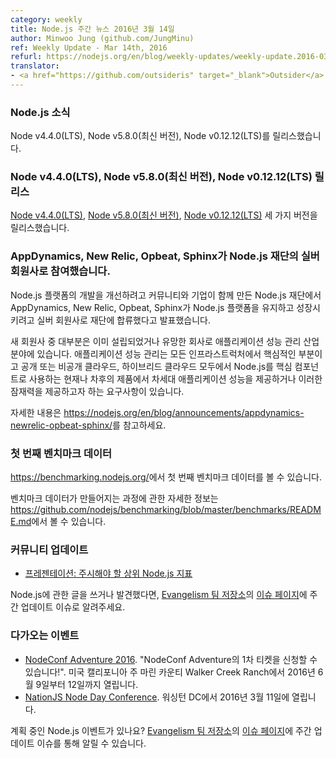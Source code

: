 ```yaml
---
category: weekly
title: Node.js 주간 뉴스 2016년 3월 14일
author: Minwoo Jung (github.com/JungMinu)
ref: Weekly Update - Mar 14th, 2016
refurl: https://nodejs.org/en/blog/weekly-updates/weekly-update.2016-03-14/
translator:
- <a href="https://github.com/outsideris" target="_blank">Outsider</a>
---
```


<!--
### Node.js News
Node Node v4.4.0 (LTS), Node v5.8.0 (Current) and Node v0.12.12 (LTS) are released.
-->

### Node.js 소식
Node v4.4.0(LTS), Node v5.8.0(최신 버전), Node v0.12.12(LTS)를 릴리스했습니다.

<!--
### Node Node v4.4.0 (LTS), Node v5.8.0 (Current) and Node v0.12.12 (LTS) Releases

We have three releases: [Node v4.4.0 (LTS)](https://nodejs.org/en/blog/release/v4.4.0/), [Node v5.8.0 (Current)](https://nodejs.org/en/blog/release/v5.8.0/) and [Node v0.12.12 (LTS)](https://nodejs.org/en/blog/release/v0.12.12/). Complete changelog from previous releases can be found [on GitHub](https://github.com/nodejs/node/blob/master/CHANGELOG.md).
-->

### Node v4.4.0(LTS), Node v5.8.0(최신 버전), Node v0.12.12(LTS) 릴리스

[Node v4.4.0(LTS)](https://nodejs.github.io/nodejs-ko/articles/2016/03/09/release-v4.4.0/),
[Node v5.8.0(최신 버전)](https://nodejs.github.io/nodejs-ko/articles/2016/03/09/release-v5.8.0/),
[Node v0.12.12(LTS)](https://nodejs.org/en/blog/release/v0.12.12/) 세 가지 버전을
릴리스했습니다.

<!--
### AppDynamics, New Relic, Opbeat and Sphinx Join the Node.js Foundation as Silver Members

The Node.js Foundation, a community-led and industry-backed consortium to advance the development of the Node.js platform, announced AppDynamics, New Relic, Opbeat and Sphinx are joining the Foundation as Silver Members to continue to sustain and grow the Node.js platform.

Many of the new members are within the application performance management industry, both established and up-and-coming vendors. Application performance management is an essential part of any infrastructure and there is a need across public, private and hybrid clouds to ensure that current and future products offer next-generation application performance with Node.js as a core component to the stability and potential of these offerings.

See https://nodejs.org/en/blog/announcements/appdynamics-newrelic-opbeat-sphinx/ for more information.
-->

### AppDynamics, New Relic, Opbeat, Sphinx가 Node.js 재단의 실버 회원사로 참여했습니다.

Node.js 플랫폼의 개발을 개선하려고 커뮤니티와 기업이 함께 만든 Node.js 재단에서 AppDynamics, New Relic, Opbeat, Sphinx가 Node.js 플랫폼을 유지하고 성장시키려고 실버 회원사로 재단에 합류했다고 발표했습니다.

새 회원사 중 대부분은 이미 설립되었거나 유망한 회사로 애플리케이션 성능 관리 산업 분야에 있습니다.
애플리케이션 성능 관리는 모든 인프라스트럭처에서 핵심적인 부분이고 공개 또는 비공개 클라우드, 하이브리드
클라우드 모두에서 Node.js를 핵심 컴포넌트로 사용하는 현재나 차후의 제품에서 차세대 애플리케이션
성능을 제공하거나 이러한 잠재력을 제공하고자 하는 요구사항이 있습니다.

자세한 내용은
<https://nodejs.org/en/blog/announcements/appdynamics-newrelic-opbeat-sphinx/>를
참고하세요.

<!--
### Initial benchmark data

Initial benchmark data is now available here: https://benchmarking.nodejs.org/.

For more information on the process of how these are generated check out: https://github.com/nodejs/benchmarking/blob/master/benchmarks/README.md
-->

### 첫 번째 벤치마크 데이터

<https://benchmarking.nodejs.org/>에서 첫 번째 벤치마크 데이터를 볼 수 있습니다.

벤치마크 데이터가 만들어지는 과정에 관한 자세한 정보는
<https://github.com/nodejs/benchmarking/blob/master/benchmarks/README.md>에서
볼 수 있습니다.

<!--
### Community Updates

* [Presentation: Top Node.js Metrics to Watch](http://blog.sematext.com/2016/02/26/top-node-js-metrics-to-watch/)

If you have spotted or written something about Node.js, do come over to our [Evangelism team repo](https://github.com/nodejs/evangelism) and suggest it on the [Issues page](https://github.com/nodejs/evangelism/issues), specifically the Weekly Updates issue.
-->

### 커뮤니티 업데이트

* [프레젠테이션: 주시해야 할 상위 Node.js 지표](http://blog.sematext.com/2016/02/26/top-node-js-metrics-to-watch/)

Node.js에 관한 글을 쓰거나 발견했다면, [Evangelism 팀 저장소](https://github.com/nodejs/evangelism)의 [이슈 페이지](https://github.com/nodejs/evangelism/issues)에 주간 업데이트 이슈로 알려주세요.

<!--
### Upcoming Events

* [NodeConf Adventure 2016](https://ti.to/nodeconf/adventure-2016), "First batch of NodeConf Adventure tickets are up!", June 9th–12th, 2016 - Walker Creek Ranch, Marin, CA, USA
* [NationJS Node Day Conference](http://nationjs.com/), March 11, 2016 - Washington, DC

Have an event about Node.js coming up? You can put your events here through the [Evangelism team repo](https://github.com/nodejs/evangelism) and announce it in the [Issues page](https://github.com/nodejs/evangelism/issues), specifically the Weekly Updates issue.
-->

### 다가오는 이벤트

* [NodeConf Adventure 2016](https://ti.to/nodeconf/adventure-2016). "NodeConf Adventure의 1차 티켓을 신청할 수 있습니다!". 미국 캘리포니아 주 마린 카운티 Walker Creek Ranch에서 2016년 6월 9일부터 12일까지 열립니다.
* [NationJS Node Day Conference](http://nationjs.com/). 워싱턴 DC에서 2016년 3월 11일에 열립니다.

계획 중인 Node.js 이벤트가 있나요? [Evangelism 팀 저장소](https://github.com/nodejs/evangelism)의
[이슈 페이지](https://github.com/nodejs/evangelism/issues)에 주간 업데이트 이슈를 통해 알릴 수 있습니다.
